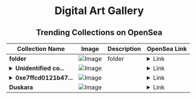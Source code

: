 <div align="center">

# Digital Art Gallery

## Trending Collections on OpenSea

| Collection Name                       | Image                                                                                     | Description                       | OpenSea Link                                                                                          |
|---------------------------------------|-------------------------------------------------------------------------------------------|-----------------------------------|--------------------------------------------------------------------------------------------------------|
| **folder** | ![Image](https://i.seadn.io/s/raw/files/b86b99a57a34b6b94df9daf17629dc42.png?w=500&auto=format?w=200&auto=format) | folder | <details><summary>Link</summary>[folder](https://opensea.io/collection/folder-30)</details> |
| **<details><summary>Unidentified co...</summary>Unidentified contract bf15b108-6998-48b4-9024-88721ffa6847</details>** | ![Image](https://i.seadn.io/s/raw/files/a837708742ad8afcb35eb60ba787976d.jpg?w=500&auto=format?w=200&auto=format) |  | <details><summary>Link</summary>[Unidentified contract bf15b108-6998-48b4-9024-88721ffa6847](https://opensea.io/collection/unidentified-contract-bf15b108-6998-48b4-9024-8872)</details> |
| **<details><summary>0xe7ffcd0121b47...</summary>0xe7ffcd0121b47a49c41cc548ade3cdc0942a595e</details>** | ![Image](https://i.seadn.io/s/raw/files/0120dbe70465f91ae019e541cba50a56.jpg?w=500&auto=format?w=200&auto=format) |  | <details><summary>Link</summary>[0xe7ffcd0121b47a49c41cc548ade3cdc0942a595e](https://opensea.io/collection/0xe7ffcd0121b47a49c41cc548ade3cdc0942a595e)</details> |
| **Duskara** | ![Image](https://i.seadn.io/s/raw/files/03fad9ca4902dd402e8765b97e658ddd.jpg?w=500&auto=format?w=200&auto=format) |  | <details><summary>Link</summary>[Duskara](https://opensea.io/collection/duskara)</details> |

</div>